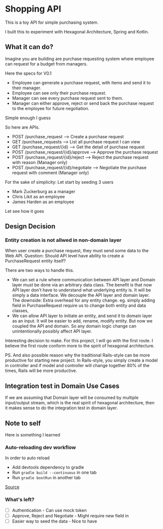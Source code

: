 # Shopping API

This is a toy API for simple purchasing system.

I built this to experiment with Hexagonal Architecture, Spring and Kotlin.

## What it can do?

Imagine you are building are purchase requesting system where employee can request for a budget from managers.

Here the specs for V0.1

- Employee can generate a purchase request, with items and send it to their manager.
- Employee can see only their purchase request.
- Manager can see every purchase request sent to them.
- Manager can either approve, reject or send back the purchase request to the employee for future negotiation.

Simple enough I guess

So here are APIs.

- POST /purchase_request --> Create a purchase request
- GET /purchase_requests --> List all purchase request I can view
- GET /purchase_request/{id} --> Get the detail of purchase request
- POST /purchase_request/{id}/approve --> Approve the purchase request
- POST /purchase_request/{id}/reject --> Reject the purchase request with reason (Manager only)
- POST /purchase_request/{id}/negotiate --> Negotiate the purchase request with comment (Manager only)

For the sake of simplicity: Let start by seeding 3 users

- Mark Zuckerburg as a manager
- Chris Likit as an employee
- James Harden as an employee

Let see how it goes

## Design Decision

### Entity creation is not allwed in non-domain layer

When user create a purchase request, they must send some data to the Web API. Question: Should API level have ability to create a PurchaseRequest entity itself?

There are two ways to handle this.

- We can set a rule where communication between API layer and Domain layer must be done via an arbitrary data class. The benefit is that now API layer don't have to understand what underlying entity is. It will be simply a data interface. We decouple the API layer and domain layer. The downside: Extra overhead for any entity change. eg. simply adding field in PurchaseRequest require us to change both entity and data classes,
- We can allow API layer to initiate an entity, and send it to domain layer as an input. It will be easier to add, rename, modify entity. But now we coupled the API and domain. So any domain logic change can unintentionally possibly affect API layer.

Interesting decision to make. For this project, I will go with the first route. I believe the first route conform more to the spirit of hexagonal architecture.

PS. And also possible reason why the traditional Rails-style can be more productive for starting new project. In Rails-style, you simply create a model in controller and if model and controller will change together 80% of the times, Rails will be more productive.

## Integration test in Domain Use Cases

If we are assuming that Domain layer will be consumed by multiple input/output stream, which is the real spirit of hexagonal architecture, then it makes sense to do the integration test in domain layer.

## Note to self

Here is something I learned

### Auto-reloading dev workflow

In order to auto reload

- Add devtools dependency to gradle
- Run `gradle build --continuous` in one tab
- Run `gradle bootRun` in another tab

[Source](https://dzone.com/articles/continuous-auto-restart-with-spring-boot-devtools)

### What's left?

- [ ] Authentication - Can use mock token
- [ ] Approve, Reject and Negotiate - Might require new field in
- [ ] Easier way to seed the data - Nice to have
